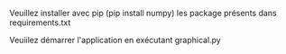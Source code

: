 Veuillez installer avec pip (pip install numpy) les package présents dans requirements.txt

Veuiilez démarrer l'application en exécutant graphical.py
